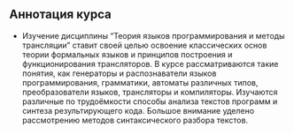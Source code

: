 ## Аннотация курса 
- Изучение дисциплины “Теория языков программирования и методы трансляции” ставит своей целью освоение классических основ теории формальных языков и принципов построения и функционирования трансляторов. В курсе рассматриваются такие понятия, как генераторы и распознаватели языков программирования, грамматики, автоматы различных типов, преобразователи языков, трансляторы и компиляторы. Изучаются различные по трудоёмкости способы анализа текстов программ и синтеза результирующего кода. Большое внимание уделено рассмотрению методов синтаксического разбора текстов.

